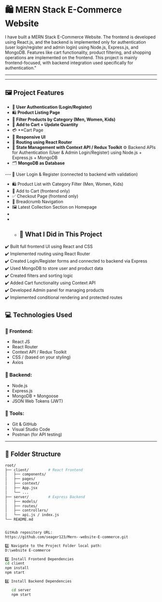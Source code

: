 # 🛍️ MERN Stack E-Commerce Website

I have built a MERN Stack E-Commerce Website. The frontend is developed using React.js, and the backend is implemented only for authentication (user login/register and admin login) using Node.js, Express.js, and MongoDB. Features like cart functionality, product filtering, and shopping operations are implemented on the frontend. This project is mainly frontend-focused, with backend integration used specifically for authentication."

---


---

## 🖼️ Project Features

- 🔐 **User Authentication (Login/Register)**
- 🛍️ **Product Listing Page**
- 🧾 **Filter Products by Category (Men, Women, Kids)**
- 🛒 **Add to Cart + Update Quantity**
- 💳 **Cart Page
- 📱 **Responsive UI**
- 🔁 **Routing using React Router**
- 🧠 **State Management with Context API / Redux Toolkit**
⚙️ Backend APIs for Authentication (User & Admin Login/Register) using Node.js + Express.js + MongoDB
- 🗂️ **MongoDB as Database**

--- 🔐 User Login & Register (connected to backend with validation)
- 🛍️ Product List with Category Filter (Men, Women, Kids)
- 🛒 Add to Cart (frontend only)
- ✅ Checkout Page (frontend only)
- 🔎 Breadcrumb Navigation
- 🖼️ Latest Collection Section on Homepage
-
- - ## 🧠 What I Did in This Project

✔️ Built full frontend UI using React and CSS  
✔️ Implemented routing using React Router  
✔️ Created Login/Register forms and connected to backend via Express  
✔️ Used MongoDB to store user and product data  
✔️ Created filters and sorting logic  
✔️ Added Cart functionality using Context API  
✔️ Developed Admin panel for managing products  
✔️ Implemented conditional rendering and protected routes



## 💻 Technologies Used

### 🔹 Frontend:
- React JS
- React Router
- Context API / Redux Toolkit
- CSS / (based on your styling)
- Axios

### 🔹 Backend:
- Node.js
- Express.js
- MongoDB + Mongoose
- JSON Web Tokens (JWT)

### 🔹 Tools:
- Git & GitHub
- Visual Studio Code
- Postman (for API testing)

---

## 📁 Folder Structure

```bash
root/
├── client/         # React Frontend
│   ├── components/
│   ├── pages/
│   ├── context/
│   ├── App.jsx
│   └── ...
├── server/         # Express Backend
│   ├── models/
│   ├── routes/
│   ├── controllers/
│   └── api.js / index.js
└── README.md


GitHub repository URL:
https://github.com/seager123/Mern--website-E-commerce.git

2️⃣ Navigate to the Project Folder local path:
D:\website E-commerce

3️⃣ Install Frontend Dependencies
cd client
npm install
npm start

4️⃣ Install Backend Dependencies

   cd server
   npm start



